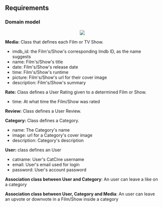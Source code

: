 
## Requirements

### Domain model

 <p align="center" justify="center">
  <img src="https://user-images.githubusercontent.com/92693155/224860308-f52eeb1a-e21e-439b-8f7d-f167da0bb6c0.jpeg">
</p>


**Media:** Class that defines each Film or TV Show.
- imdb_id: the Film's/Show's corresponding Imdb ID, as the name suggests
- name: Film's/Show's title
- date: Film's/Show's release date
- time: Film's/Show's runtime
- picture: Film's/Show's url for their cover image
- description: Film's/Show's summary

**Rate:** Class defines a User Rating given to a determined Film or Show.
- time: At what time the Film/Show was rated

**Review:** Class defines a User Review.

**Category:** Class defines a Category.
- name: The Category's name
- image: url for a Category's cover image
- description: Category's description

**User:** class defines an User
- catname: User's CatCine username
- email: User's email used for login
- password: User's account password

**Association class between User and Category**: An user can leave a like on a category

<p></p>

**Association class between User, Category and Media**: An user can leave an upvote or downvote in a Film/Show inside a category
